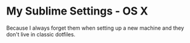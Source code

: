 My Sublime Settings - OS X
===============================

Because I always forget them when setting up a new machine and they don't live
in classic dotfiles.
